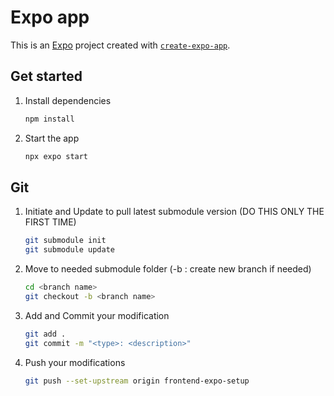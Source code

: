 # Expo app

This is an [Expo](https://expo.dev) project created with [`create-expo-app`](https://www.npmjs.com/package/create-expo-app).

## Get started

1. Install dependencies

   ```bash
   npm install
   ```

2. Start the app

   ```bash
   npx expo start
   ```

## Git

1. Initiate and Update to pull latest submodule version (DO THIS ONLY THE FIRST TIME)
   ```bash
   git submodule init
   git submodule update
   ```

2. Move to needed submodule folder (-b : create new branch if needed)
   ```bash
   cd <branch name>
   git checkout -b <branch name>
   ```

3. Add and Commit your modification
   ```bash
   git add .
   git commit -m "<type>: <description>" 
   ```

4. Push your modifications
   ```bash
   git push --set-upstream origin frontend-expo-setup
   ```